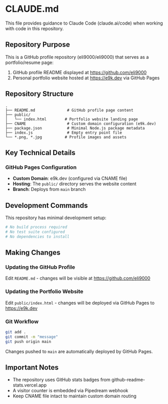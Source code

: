# CLAUDE.md

This file provides guidance to Claude Code (claude.ai/code) when working with code in this repository.

## Repository Purpose

This is a GitHub profile repository (eli9000/eli9000) that serves as a portfolio/resume page:
1. GitHub profile README displayed at https://github.com/eli9000
2. Personal portfolio website hosted at https://e9k.dev via GitHub Pages

## Repository Structure

```
.
├── README.md              # GitHub profile page content
├── public/
│   └── index.html        # Portfolio website landing page
├── CNAME                  # Custom domain configuration (e9k.dev)
├── package.json           # Minimal Node.js package metadata
├── index.js               # Empty entry point file
└── *.png, *.jpg          # Profile images and assets
```

## Key Technical Details

### GitHub Pages Configuration
- **Custom Domain**: e9k.dev (configured via CNAME file)
- **Hosting**: The `public/` directory serves the website content
- **Branch**: Deploys from `main` branch

## Development Commands

This repository has minimal development setup:

```bash
# No build process required
# No test suite configured
# No dependencies to install
```

## Making Changes

### Updating the GitHub Profile
Edit `README.md` - changes will be visible at https://github.com/eli9000

### Updating the Portfolio Website
Edit `public/index.html` - changes will be deployed via GitHub Pages to https://e9k.dev

### Git Workflow
```bash
git add .
git commit -m "message"
git push origin main
```

Changes pushed to `main` are automatically deployed by GitHub Pages.

## Important Notes

- The repository uses GitHub stats badges from github-readme-stats.vercel.app
- A visitor counter is embedded via Pipedream webhook
- Keep CNAME file intact to maintain custom domain routing

